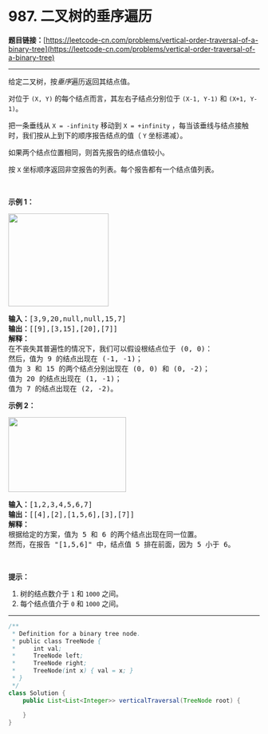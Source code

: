 # 987. 二叉树的垂序遍历

**题目链接：**[https://leetcode-cn.com/problems/vertical-order-traversal-of-a-binary-tree](https://leetcode-cn.com/problems/vertical-order-traversal-of-a-binary-tree)

---

<div class="content__1Y2H">
 <div class="notranslate">
  <p>给定二叉树，按<em>垂序</em>遍历返回其结点值。</p> 
  <p>对位于&nbsp;<code>(X, Y)</code>&nbsp;的每个结点而言，其左右子结点分别位于&nbsp;<code>(X-1, Y-1)</code>&nbsp;和&nbsp;<code>(X+1, Y-1)</code>。</p> 
  <p>把一条垂线从&nbsp;<code>X = -infinity</code>&nbsp;移动到&nbsp;<code>X = +infinity</code>&nbsp;，每当该垂线与结点接触时，我们按从上到下的顺序报告结点的值（ <code>Y</code>&nbsp;坐标递减）。</p> 
  <p>如果两个结点位置相同，则首先报告的结点值较小。</p> 
  <p>按&nbsp;<code>X</code>&nbsp;坐标顺序返回非空报告的列表。每个报告都有一个结点值列表。</p> 
  <p>&nbsp;</p> 
  <p><strong>示例 1：</strong></p> 
  <p><img style="height: 186px; width: 201px;" src="/aliyun-lc-upload/uploads/2019/02/02/1236_example_1.PNG" alt=""></p> 
  <pre class="language-text"><strong>输入：</strong>[3,9,20,null,null,15,7]
<strong>输出：</strong>[[9],[3,15],[20],[7]]
<strong>解释： </strong>
在不丧失其普遍性的情况下，我们可以假设根结点位于 (0, 0)：
然后，值为 9 的结点出现在 (-1, -1)；
值为 3 和 15 的两个结点分别出现在 (0, 0) 和 (0, -2)；
值为 20 的结点出现在 (1, -1)；
值为 7 的结点出现在 (2, -2)。
</pre> 
  <p><strong>示例 2：</strong></p> 
  <p><strong><img style="height: 150px; width: 236px;" src="/aliyun-lc-upload/uploads/2019/02/23/tree2.png" alt=""></strong></p> 
  <pre class="language-text"><strong>输入：</strong>[1,2,3,4,5,6,7]
<strong>输出：</strong>[[4],[2],[1,5,6],[3],[7]]
<strong>解释：</strong>
根据给定的方案，值为 5 和 6 的两个结点出现在同一位置。
然而，在报告 "[1,5,6]" 中，结点值 5 排在前面，因为 5 小于 6。
</pre> 
  <p>&nbsp;</p> 
  <p><strong>提示：</strong></p> 
  <ol> 
   <li>树的结点数介于 <code>1</code>&nbsp;和&nbsp;<code>1000</code>&nbsp;之间。</li> 
   <li>每个结点值介于&nbsp;<code>0</code>&nbsp;和&nbsp;<code>1000</code>&nbsp;之间。</li> 
  </ol> 
 </div>
</div>

---

```java
/**
 * Definition for a binary tree node.
 * public class TreeNode {
 *     int val;
 *     TreeNode left;
 *     TreeNode right;
 *     TreeNode(int x) { val = x; }
 * }
 */
class Solution {
    public List<List<Integer>> verticalTraversal(TreeNode root) {
        
    }
}
```